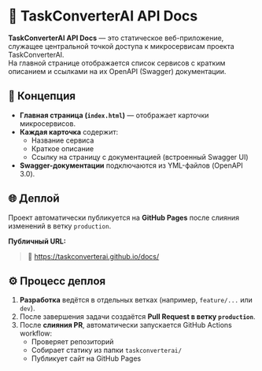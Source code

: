 # 🧠 TaskConverterAI API Docs

**TaskConverterAI API Docs** — это статическое веб-приложение, служащее центральной точкой доступа к микросервисам проекта TaskConverterAI.  
На главной странице отображается список сервисов с кратким описанием и ссылками на их OpenAPI (Swagger) документации.

## 🧩 Концепция

- **Главная страница (`index.html`)** — отображает карточки микросервисов.
- **Каждая карточка** содержит:
  - Название сервиса  
  - Краткое описание  
  - Ссылку на страницу с документацией (встроенный Swagger UI)
- **Swagger-документации** подключаются из YML-файлов (OpenAPI 3.0).

## 🌐 Деплой

Проект автоматически публикуется на **GitHub Pages** после слияния изменений в ветку `production`.

**Публичный URL:**
> 🔗 https://taskconverterai.github.io/docs/

## ⚙️ Процесс деплоя

1. **Разработка** ведётся в отдельных ветках (например, `feature/...` или `dev`).  
2. После завершения задачи создаётся **Pull Request в ветку `production`**.
3. После **слияния PR**, автоматически запускается GitHub Actions workflow:
   - Проверяет репозиторий
   - Собирает статику из папки `taskconverterai/`
   - Публикует сайт на GitHub Pages
